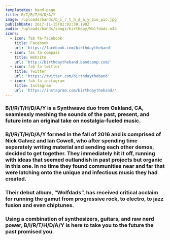 ```yaml
---
templateKey: band-page
title: B/I/R/T/H/D/A/Y
image: /uploads/bands/b_i_r_t_h_d_a_y_bio_pic.jpg
publishDate: 2017-11-15T02:02:30.198Z
audio: /uploads/bands/songs/birthday/Wolfdads.m4a
icons:
  - icon: fab fa-facebook
    title: Facebook
    url: 'https://facebook.com/birthdaytheband'
  - icon: fas fa-compass
    title: Website
    url: 'http://birthdaytheband.bandcamp.com/'
  - icon: fab fa-twitter
    title: Twitter
    url: 'https://twitter.com/birthdaytheband'
  - icon: fab fa-instagram
    title: Instagram
    url: 'https://instagram.com/birthdaytheband/'
---
```

### B/I/R/T/H/D/A/Y is a Synthwave duo from Oakland, CA, seamlessly meshing the sounds of the past, present, and future into an original take on nostalgia-fueled music.

### B/I/R/T/H/D/A/Y formed in the fall of 2016 and is comprised of Nick Galvez and Ian Cowell, who after spending time separately writing material and sending each other demos, decided to get together. They immediately hit it off, running with ideas that seemed outlandish in past projects but organic in this one. In no time they found communities near and far that were latching onto the unique and infectious music they had created.

### Their debut album, “Wolfdads”, has received critical acclaim for running the gamut from progressive rock, to electro, to jazz fusion and even chiptunes.

### Using a combination of synthesizers, guitars, and raw nerd power, B/I/R/T/H/D/A/Y is here to take you to the future the past promised you.
